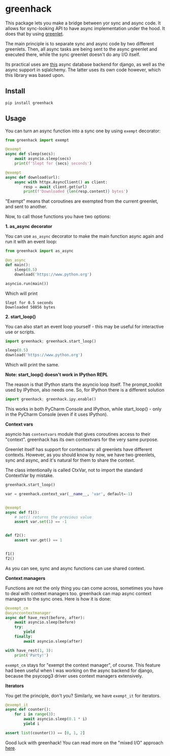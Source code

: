 # greenhack

This package lets you make a bridge between yor sync and async code.
It allows for sync-looking API to have async implementation under the hood.
It does that by using
[greenlet](https://github.com/python-greenlet/greenlet).

The main principle is to separate sync and async code by two different 
greenlets. Then, all async tasks are being sent to the async greenlet and 
executed there,
while the sync greenlet doesn't do any I/O itself.

Its practical uses are
[this](https://github.com/Bi-Coloured-Python-Rock-Snake/pgbackend)
async database backend for django, as well as
the async support in
sqlalchemy. The latter uses its own code however, which this library was based 
upon.

## Install

```
pip install greenhack
```

## Usage

You can turn an async function into a sync one by using `exempt` decorator:

```python
from greenhack import exempt

@exempt
async def sleep(secs):
    await asyncio.sleep(secs)
    print(f'Slept for {secs} seconds')

@exempt
async def download(url):
    async with httpx.AsyncClient() as client:
        resp = await client.get(url)
        print(f'Downloaded {len(resp.content)} bytes')
```

"Exempt" means that coroutines are exempted from the current greenlet, and 
sent to another.

Now, to call those functions you have two options: 

**1. as_async decorator**

You can use `as_async` decorator to make the main function async again and 
run it with an event loop:

```python
from greenhack import as_async

@as_async
def main():
    sleep(0.5)
    download('https://www.python.org')

asyncio.run(main())
```

Which will print

```commandline
Slept for 0.5 seconds
Downloaded 50856 bytes
```

**2. start_loop()**

You can also start an event loop yourself - this may be useful for interactive 
use or scripts.


```python
import greenhack; greenhack.start_loop()

sleep(0.5)
download('https://www.python.org')
```

Which will print the same.

**Note: start_loop() doesn't work in IPython REPL**

The reason is that IPython starts the asyncio loop itself. The 
prompt_toolkit used by IPython, also needs one. So, for IPython there is a 
different solution

```python
import greenhack; greenhack.ipy.enable()
```

This works in both PyCharm Console and IPython, while start_loop() - only in 
the PyCharm Console (even if it uses IPython).

**Context vars**

asyncio has `contextvars` module that gives coroutines access to their 
"context". greenhack has its own contextvars for the very same purpose.

Greenlet itself has support for contextvars: all greenlets have different 
contexts.
However, as you should know by now, we have two 
greenlets, sync and async, and it's natural for them to share the context.

The class intentionally is called CtxVar, not to import the standard 
ContextVar by mistake.

```python
greenhack.start_loop()

var = greenhack.context_var(__name__, 'var', default=-1)


@exempt
async def f1():
    # set() returns the previous value
    assert var.set(1) == -1


def f2():
    assert var.get() == 1


f1()
f2()
```

As you can see, sync and async functions can use shared context.

**Context managers**

Functions are not the only thing you can come across, sometimes you have to 
deal with context managers too. greenhack can map async context managers to the 
sync ones. Here is how it is done:

```python
@exempt_cm
@asynccontextmanager
async def have_rest(before, after):
    await asyncio.sleep(before)
    try:
        yield
    finally:
        await asyncio.sleep(after)

with have_rest(1, 3):
    print('Party!')
```

`exempt_cm` stays for "exempt the context manager", of course. This feature 
had been 
useful when I 
was working on the async backend for django, because the psycopg3 driver 
uses context managers extensively.

**Iterators**

You get the principle, don't you? Similarly, we have `exempt_it` for iterators.

```python
@exempt_it
async def counter():
    for i in range(3):
        await asyncio.sleep(0.1 * i)
        yield i

assert list(counter()) == [0, 1, 2]
```

Good luck with greenhack! You can read more on the "mixed I/O" approach 
[here](https://github.com/Bi-Coloured-Python-Rock-Snake/pgbackend/blob/main/mixed-io.md).